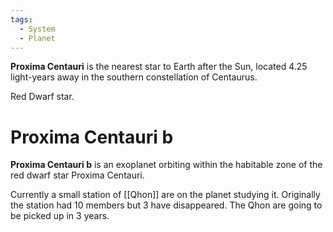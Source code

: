 ```yaml
---
tags:
  - System
  - Planet
---
```

**Proxima Centauri** is the nearest star to Earth after the Sun, located 4.25 light-years away in the southern constellation of Centaurus.

Red Dwarf star.
# Proxima Centauri b
**Proxima Centauri b** is an exoplanet orbiting within the habitable zone of the red dwarf star Proxima Centauri.

Currently a small station of [[Qhon]] are on the planet studying it. Originally the station had 10 members but 3 have disappeared. The Qhon are going to be picked up in 3 years.